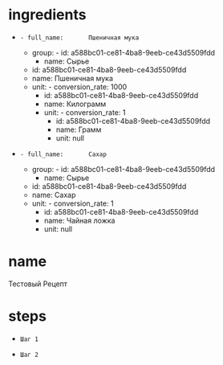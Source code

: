 # ingredients
  -     - full_name:       Пшеничная мука
    - group:       - id:         a588bc01-ce81-4ba8-9eeb-ce43d5509fdd
      - name:         Сырье
    - id:       a588bc01-ce81-4ba8-9eeb-ce43d5509fdd
    - name:       Пшеничная мука
    - unit:       - conversion_rate:         1000
      - id:         a588bc01-ce81-4ba8-9eeb-ce43d5509fdd
      - name:         Килограмм
      - unit:         - conversion_rate:           1
        - id:           a588bc01-ce81-4ba8-9eeb-ce43d5509fdd
        - name:           Грамм
        - unit:           null
  -     - full_name:       Сахар
    - group:       - id:         a588bc01-ce81-4ba8-9eeb-ce43d5509fdd
      - name:         Сырье
    - id:       a588bc01-ce81-4ba8-9eeb-ce43d5509fdd
    - name:       Сахар
    - unit:       - conversion_rate:         1
      - id:         a588bc01-ce81-4ba8-9eeb-ce43d5509fdd
      - name:         Чайная ложка
      - unit:         null

# name
  Тестовый Рецепт

# steps
  -     Шаг 1
  -     Шаг 2

